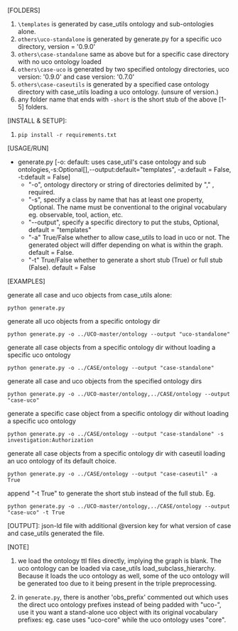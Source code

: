 [FOLDERS]
1. `\templates` is generated by case_utils ontology and sub-ontologies alone.
2. `others\uco-standalone` is generated by generate.py for a specific uco directory, version = '0.9.0'
3. `others\case-standalone` same as above but for a specific case directory with no uco ontology loaded
4. `others\case-uco` is generated by two specified ontology directories, uco version: '0.9.0' and case version: '0.7.0'
5. `others\case-caseutils` is generated by a specified case ontology directory with case_utils loading a uco ontology. (unsure of version.)
6. any folder name that ends with `-short` is the short stub of the above [1-5] folders.


[INSTALL & SETUP]:
1. `pip install -r requirements.txt`


[USAGE/RUN]
  - generate.py [-o: default: uses case_util's case ontology and sub ontologies,-s:Optional[],--output:default="templates", -a:default = False, -t:default = False]
    - "-o", ontology directory or string of directories delimited by "," , required.
    - "-s", specify a class by name that has at least one property, Optional. The name must be conventional to the original vocabulary eg. observable, tool, action, etc.
    - "--output", specify a specific directory to put the stubs, Optional, default = "templates"
    - "-a" True/False whether to allow case_utils to load in uco or not. The generated object will differ depending on what is within the graph. default = False.
    - "-t" True/False whether to generate a short stub (True) or full stub (False). default = False


[EXAMPLES]

generate all case and uco objects from case_utils alone:
```
python generate.py
```

generate all uco objects from a specific ontology dir
```
python generate.py -o ../UCO-master/ontology --output "uco-standalone"
```

generate all case objects from a specific ontology dir without loading a specific uco ontology
```
python generate.py -o ../CASE/ontology --output "case-standalone"
```

generate all case and uco objects from the specified ontology dirs
```
python generate.py -o ../UCO-master/ontology,../CASE/ontology --output "case-uco"
```

generate a specific case object from a specific ontology dir without loading a specific uco ontology
```
python generate.py -o ../CASE/ontology --output "case-standalone" -s investigation:Authorization
```

generate all case objects from a specific ontology dir with caseutil loading an uco ontology of its default choice.
```
python generate.py -o ../CASE/ontology --output "case-caseutil" -a True
```


append "-t True" to generate the short stub instead of the full stub. Eg.
```
python generate.py -o ../UCO-master/ontology,../CASE/ontology --output "case-uco" -t True
```

[OUTPUT]: json-ld file with additional @version key for what version of case and case_utils generated the file.



[NOTE]
1. we load the ontology ttl files directly, implying the graph is blank. The uco ontology can be loaded via case_utils load_subclass_hierarchy. Because it loads the uco ontology as well, some of the uco ontology will be generated too due to it being present in the triple preprocessing.

2. in `generate.py`, there is another 'obs_prefix' commented out which uses the direct uco ontology prefixes instead of being padded with "uco-", use it you want a stand-alone uco object with its original vocabulary prefixes: eg. case uses "uco-core" while the uco ontology uses "core".
